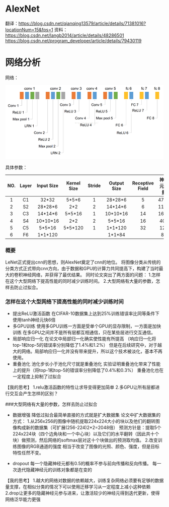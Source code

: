 # AlexNet
翻译：https://blog.csdn.net/qianqing13579/article/details/71381016?locationNum=15&fps=1 
资料：https://blog.csdn.net/langb2014/article/details/48286501 
https://blog.csdn.net/program_developer/article/details/79430119 



# 网络分析
网络： 

![](./net-1.png)



具体参数： 


| NO. | Layer | Input Size | Kernel Size | Stride | Output Size | Receptive Field |       神经元数量      |     参数数量      |       连接数数量      |
|:----:|:----:|:----:|:----:|:----:|:----:|:----:|:----:|:----:|:----:|
|1    |C1     |32\*32      |      5\*5\*6|   1    |28\*28\*6    |        5       |           4704         |        156        |         122304        |
|2    |S2     |28\*28\*6   |      2\*2   |   2    |14\*14\*6    |        6       |           1176         |         12        |          5880         |
|3    |C3     |14\*14\*6   |     5\*5\*16|   1    |10\*10\*16   |        14      |           1600         |         1516      |         151600        |
|4    |S4     |10\*10\*16  |     2\*2    |   2    |5\*5\*16     |        16      |           400          |         32        |           2000        |
|5    |C5     |5\*5\*16    |  5\*5\*120  |   1    |1\*1\*120    |        32      |           120          |       48120       |           48120       |
|6    |F6     |1\*1\*120   |             |        |1\*1\*84     |                |           84           |       10164       |           10164       |

### 概要

LeNet正式提出cnn的思想，则AlexNet奠定了cnn的地位。
将图像分类从传统的分类方式正式带向cnn方向，由于数据和GPU的计算力共同提高下，构建了当时最大的卷积神经网络，并获得了最优结果。
同时论文突出了两方面的问题：
1.怎样在这个大型网络下提高性能的同时减少训练时间。
2.大型网络有大量的参数，怎样去防止过拟合。


### 怎样在这个大型网络下提高性能的同时减少训练时间

+ 提出ReLU激活函数
在CIFAR-10数据集上达到25%训练错误率比同等条件下使用tanh神经元快6倍
+ 多GPU训练
使用多GPU训练一方面是受单个GPU的显存限制，一方面是加快训练
在多GPU之间并不是所有层都互相通信，只在某些层进行交互通信。
+ 局部响应归一化
在论文中局部归一化确实使性能有所提高
（响应归一化将top-1和top-5的错误率分别降低了1.4%和1.2%）
但是在后续研究中，对于越大的网络。局部响应归一化并没有带来提升，所以这个技术被淡化，基本不再使用。
+ 重叠池化
池化步长小于池化尺寸就是重叠池化
实验证明重叠池化带来了性能上的提升（将top-1和top-5的错误率分别降低了0.4%和0.3%）
重叠池化也在一定程度上抑制了过拟合

【我的思考】
1.relu激活函数的特性让求导变得更加简单
2.多GPU让所有层都进行交互会产生怎样的区别？

###大型网络有大量的参数，怎样去防止过拟合

+ 数据增强
降低过拟合最简单直接的方式就是扩大数据集
论文中扩大数据集的方式：
1.从256x256的图像中随机提取224x224大小的块以及他们的翻转图像构成新的数据集（可扩展(256-224)2*2=2048倍）
预测方针是：提取5个224x224块（四个边角块和一个中心块）以及它们的水平翻转（因此共十个块）做预测，然后网络的softmax层对这十个块做出的预测取均值。
2.改变训练图像的RGB通道的强度
相当于改变了图像的光照、颜色、强度，但是目标特性任然不变。

+ dropout
每一个隐藏神经元都有0.5的概率不参与前向传播和反向传播。
每一次迭代隐藏神经元的训练对象都是在变的

【我的思考】
1.越大的网络对数据的依赖越大，训练复杂网络必须要有足够的数据量支撑，在相似分类的情况下可以使用迁移学习从一定程度上减小这种依赖
2.drop让更多的隐藏神经元参与进来，让激活较少的神经元得到迭代更新，使得网络泛华能力更强


